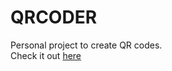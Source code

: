 # QRCODER
Personal project to create QR codes.
<br/>Check it out [here](https://qrcoder.herokuapp.com/)
